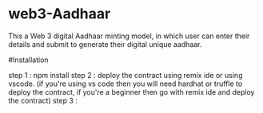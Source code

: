 # web3-Aadhaar

This a Web 3 digital Aadhaar minting model, in which user can enter their details and submit to generate their digital unique aadhaar.

#Installation

step 1 : npm install
step 2 : deploy the contract using remix ide or using vscode. (if you're using vs code then you will need hardhat or truffle to deploy the contract, if you're a beginner then go with remix ide and deploy the contract)
step 3 : 
